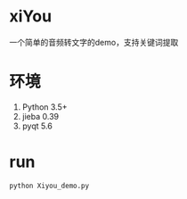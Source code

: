 # xiYou
一个简单的音频转文字的demo，支持关键词提取

# 环境
1. Python 3.5+
2. jieba 0.39
3. pyqt 5.6

# run
    python Xiyou_demo.py 



